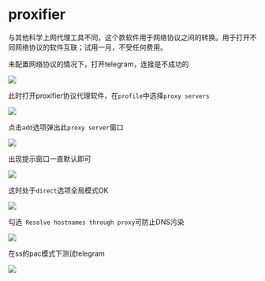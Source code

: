 # proxifier

与其他科学上网代理工具不同，这个款软件用于网络协议之间的转换。用于打开不同网络协议的软件互联；试用一月，不受任何费用。

 未配置网络协议的情况下，打开telegram，连接是不成功的

![](https://raw.githubusercontent.com/loremwalker/fq-book/master/.gitbook/assets/2018-05-05_003531%20%281%29.png)

此时打开proxifier协议代理软件，在`profile`中选择`proxy servers`

![](https://raw.githubusercontent.com/loremwalker/fq-book/master/.gitbook/assets/2018-05-05_00.png)

点击`add`选项弹出此`proxy server`窗口

![](https://raw.githubusercontent.com/loremwalker/fq-book/master/.gitbook/assets/2018-05-05_012427.png)

出现提示窗口一直默认即可

![](https://raw.githubusercontent.com/loremwalker/fq-book/master/.gitbook/assets/2018-05-05_013230.png)

这时处于`direct`选项全局模式OK

![](https://raw.githubusercontent.com/loremwalker/fq-book/master/.gitbook/assets/2018-05-05_015347.png)

勾选` Resolve hostnames through proxy`可防止DNS污染

![](https://raw.githubusercontent.com/loremwalker/fq-book/master/.gitbook/assets/2018-05-05_013748.png)

在ss的pac模式下测试telegram

![](https://raw.githubusercontent.com/loremwalker/fq-book/master/.gitbook/assets/2018-05-05_01442.png)



